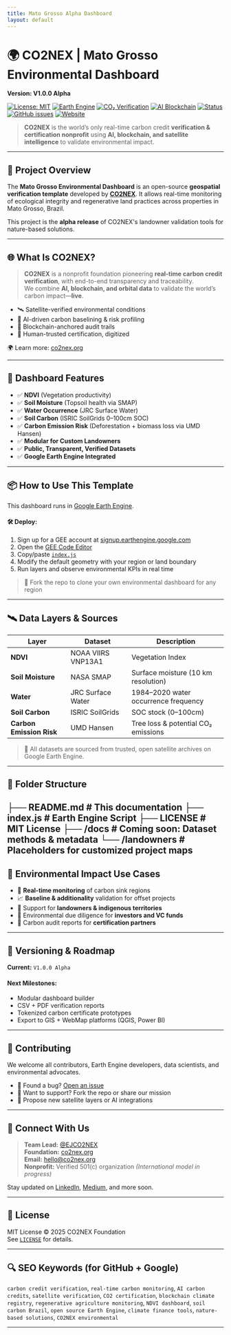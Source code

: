 ```yaml
---
title: Mato Grosso Alpha Dashboard
layout: default
---
```


# 🌍 CO2NEX | Mato Grosso Environmental Dashboard  
**Version: V1.0.0 Alpha**  

[![License: MIT](https://img.shields.io/badge/License-MIT-blue.svg)](LICENSE)
[![Earth Engine](https://img.shields.io/badge/Built%20with-Google%20Earth%20Engine-34A853?logo=google-earth)](https://earthengine.google.com/)
[![CO₂ Verification](https://img.shields.io/badge/Verification-Real%20Time%20Carbon%20Credits-green)](https://co2nex.org)
[![AI Blockchain](https://img.shields.io/badge/Tech-AI%20%7C%20Blockchain%20%7C%20Satellites-blueviolet)](#)
[![Status](https://img.shields.io/badge/Status-Alpha-yellow)](#versioning)
[![GitHub issues](https://img.shields.io/github/issues/CO2NEX/environmental-dashboard)](https://github.com/CO2NEX/environmental-dashboard/issues)
[![Website](https://img.shields.io/badge/Visit-co2nex.org-brightgreen)](https://co2nex.org)

> **CO2NEX** is the world’s only real-time carbon credit **verification & certification nonprofit** using **AI, blockchain, and satellite intelligence** to validate environmental impact.

---

## 🧭 Project Overview

The **Mato Grosso Environmental Dashboard** is an open-source **geospatial verification template** developed by **[CO2NEX](https://co2nex.org)**. It allows real-time monitoring of ecological integrity and regenerative land practices across properties in Mato Grosso, Brazil.

This project is the **alpha release** of CO2NEX's landowner validation tools for nature-based solutions.

---

## 🌐 What Is CO2NEX?

> **CO2NEX** is a nonprofit foundation pioneering **real-time carbon credit verification**, with end-to-end transparency and traceability.  
We combine **AI, blockchain, and orbital data** to validate the world’s carbon impact—**live**.

- 🛰️ Satellite-verified environmental conditions
- 🧠 AI-driven carbon baselining & risk profiling
- 🔗 Blockchain-anchored audit trails
- 🤝 Human-trusted certification, digitized

🌍 Learn more: [co2nex.org](https://co2nex.org)

---

## 🧪 Dashboard Features

- ✅ **NDVI** (Vegetation productivity)
- ✅ **Soil Moisture** (Topsoil health via SMAP)
- ✅ **Water Occurrence** (JRC Surface Water)
- ✅ **Soil Carbon** (ISRIC SoilGrids 0–100cm SOC)
- ✅ **Carbon Emission Risk** (Deforestation + biomass loss via UMD Hansen)
- ✅ **Modular for Custom Landowners**
- ✅ **Public, Transparent, Verified Datasets**
- ✅ **Google Earth Engine Integrated**

---

## 📦 How to Use This Template

This dashboard runs in [Google Earth Engine](https://earthengine.google.com/).

#### 🛠️ Deploy:

1. Sign up for a GEE account at [signup.earthengine.google.com](https://signup.earthengine.google.com/)
2. Open the [GEE Code Editor](https://code.earthengine.google.com/)
3. Copy/paste [`index.js`](https://github.com/CO2NEX/environmental-dashboard/blob/main/index.js)
4. Modify the default geometry with your region or land boundary
5. Run layers and observe environmental KPIs in real time

> 🔁 Fork the repo to clone your own environmental dashboard for any region

---

## 🛰️ Data Layers & Sources

| Layer | Dataset | Description |
|-------|---------|-------------|
| **NDVI** | NOAA VIIRS VNP13A1 | Vegetation Index |
| **Soil Moisture** | NASA SMAP | Surface moisture (10 km resolution) |
| **Water** | JRC Surface Water | 1984–2020 water occurrence frequency |
| **Soil Carbon** | ISRIC SoilGrids | SOC stock (0–100cm) |
| **Carbon Emission Risk** | UMD Hansen | Tree loss & potential CO₂ emissions |

> 📌 All datasets are sourced from trusted, open satellite archives on Google Earth Engine.

---

## 📁 Folder Structure

├── README.md               # This documentation
├── index.js                # Earth Engine Script
├── LICENSE                 # MIT License
├── /docs                   # Coming soon: Dataset methods & metadata
└── /landowners             # Placeholders for customized project maps
---

## 🌿 Environmental Impact Use Cases

- 🔎 **Real-time monitoring** of carbon sink regions
- 📈 **Baseline & additionality** validation for offset projects
- 🌾 Support for **landowners & indigenous territories**
- 💸 Environmental due diligence for **investors and VC funds**
- 📜 Carbon audit reports for **certification partners**

---

## 🧩 Versioning & Roadmap

**Current:** `V1.0.0 Alpha`

#### Next Milestones:
- Modular dashboard builder
- CSV + PDF verification reports
- Tokenized carbon certificate prototypes
- Export to GIS + WebMap platforms (QGIS, Power BI)

---

## 🤝 Contributing

We welcome all contributors, Earth Engine developers, data scientists, and environmental advocates.

- 🐛 Found a bug? [Open an issue](https://github.com/CO2NEX/environmental-dashboard/issues)
- 🌱 Want to support? Fork the repo or share our mission
- 🧪 Propose new satellite layers or AI integrations

---

## 🔗 Connect With Us

> **Team Lead:** [@EJCO2NEX](https://github.com/EJCO2NEX)  
> **Foundation:** [co2nex.org](https://co2nex.org)  
> **Email:** hello@co2nex.org  
> **Nonprofit:** Verified 501(c) organization *(International model in progress)*

Stay updated on [LinkedIn](https://linkedin.com/company/co2nex), [Medium](https://medium.com/@co2nex), and more soon.

---

## 📄 License

MIT License © 2025 CO2NEX Foundation  
See [`LICENSE`](LICENSE) for details.

---

## 🔍 SEO Keywords (for GitHub + Google)

`carbon credit verification`, `real-time carbon monitoring`, `AI carbon credits`, `satellite verification`, `CO2 certification`, `blockchain climate registry`, `regenerative agriculture monitoring`, `NDVI dashboard`, `soil carbon Brazil`, `open source Earth Engine`, `climate finance tools`, `nature-based solutions`, `CO2NEX environmental`

---
